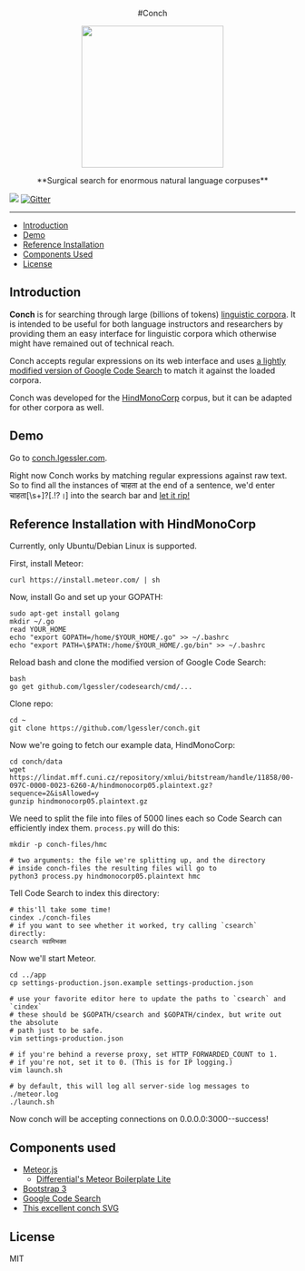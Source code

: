 <p align="center">
  #Conch
</p>

<p align="center">
  <img src="https://cdn.rawgit.com/lgessler/conch/master/app/public/conch.svg" 
        height="250" width="auto"></img>
</p>

<p align="center">
  **Surgical search for enormous natural language corpuses**
</p>

![](https://travis-ci.org/lgessler/conch.svg?branch=master)
[![Gitter](https://badges.gitter.im/lgessler/conch.svg)](https://gitter.im/lgessler/conch?utm_source=badge&utm_medium=badge&utm_campaign=pr-badge&utm_content=body_badge)

-----------------------

* <a href="#intro">Introduction</a>
* <a href="#demo">Demo</a>
* <a href="#install">Reference Installation</a>
* <a href="#components">Components Used</a>
* <a href="#license">License</a>

<a name="intro"></a>
Introduction
------------
**Conch**  is for searching through large
(billions of tokens) [linguistic corpora](https://en.wikipedia.org/wiki/Corpus_linguistics).
It is intended to be useful for both language instructors and researchers by
providing them an easy interface for linguistic corpora which otherwise
might have remained out of technical reach.

Conch accepts regular expressions on its web interface and uses [a lightly modified version of Google Code Search](https://github.com/lgessler/codesearch) to match it against the loaded corpora.

Conch was developed for the 
[HindMonoCorp](https://lindat.mff.cuni.cz/repository/xmlui/handle/11858/00-097C-0000-0023-6260-A)
corpus, but it can be adapted for other corpora as well.

<a name="demo"></a>
Demo
----

Go to [conch.lgessler.com](http://conch.lgessler.com). 

Right now Conch works by matching regular expressions against raw text. So to find all the instances of चाहता at the end of a sentence, we'd enter चाहता[\s+]?[.!?।] into the search bar and [let it rip!](http://conch.lgessler.com/search/%E0%A4%9A%E0%A4%BE%E0%A4%B9%E0%A4%A4%E0%A4%BE%5B%5Cs%2B%5D%3F%5B.!%3F%E0%A5%A4%5D)

<a name="install"></a>
Reference Installation with HindMonoCorp 
----------------------------------------

Currently, only Ubuntu/Debian Linux is supported. 

First, install Meteor:

    curl https://install.meteor.com/ | sh

Now, install Go and set up your GOPATH:
    
    sudo apt-get install golang
    mkdir ~/.go
    read YOUR_HOME
    echo "export GOPATH=/home/$YOUR_HOME/.go" >> ~/.bashrc
    echo "export PATH=\$PATH:/home/$YOUR_HOME/.go/bin" >> ~/.bashrc

Reload bash and clone the modified version of Google Code Search:

    bash
    go get github.com/lgessler/codesearch/cmd/...

Clone repo:

    cd ~
    git clone https://github.com/lgessler/conch.git

Now we're going to fetch our example data, HindMonoCorp:

    cd conch/data
    wget https://lindat.mff.cuni.cz/repository/xmlui/bitstream/handle/11858/00-097C-0000-0023-6260-A/hindmonocorp05.plaintext.gz?sequence=2&isAllowed=y
    gunzip hindmonocorp05.plaintext.gz

We need to split the file into files of 5000 lines each so Code Search can efficiently index them. `process.py` will do this:

    mkdir -p conch-files/hmc

    # two arguments: the file we're splitting up, and the directory
    # inside conch-files the resulting files will go to
    python3 process.py hindmonocorp05.plaintext hmc

Tell Code Search to index this directory:

    # this'll take some time!
    cindex ./conch-files
    # if you want to see whether it worked, try calling `csearch` directly:
    csearch स्वामिभक्त

Now we'll start Meteor. 

    cd ../app
    cp settings-production.json.example settings-production.json

    # use your favorite editor here to update the paths to `csearch` and `cindex`
    # these should be $GOPATH/csearch and $GOPATH/cindex, but write out the absolute
    # path just to be safe.
    vim settings-production.json
    
    # if you're behind a reverse proxy, set HTTP_FORWARDED_COUNT to 1. 
    # if you're not, set it to 0. (This is for IP logging.)
    vim launch.sh

    # by default, this will log all server-side log messages to ./meteor.log
    ./launch.sh

Now conch will be accepting connections on 0.0.0.0:3000--success!

<a name="components"></a>
Components used 
---------------

* [Meteor.js](https://www.meteor.com)
    * [Differential's Meteor Boilerplate Lite](https://github.com/Differential/meteor-boilerplate-lite)
* [Bootstrap 3](http://getbootstrap.com/)
* [Google Code Search](https://github.com/google/codesearch) 
* [This excellent conch SVG](https://openclipart.org/detail/30709/conch)

<a name="license"></a>
License
-------

MIT 
